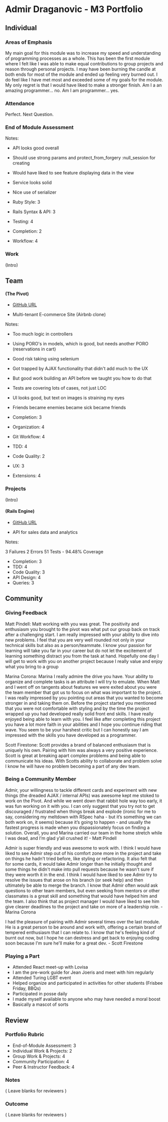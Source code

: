 # Admir Draganovic - M3 Portfolio

## Individual

### Areas of Emphasis

My main goal for this module was to increase my speed and understanding of programming processes as a whole. This has been the first module where I felt like I was able to make equal contributions to group projects and reason through personal projects. I may have been burning the candle at both ends for most of the module and ended up feeling very burned out. I do feel like I have met most and exceeded some of my goals for the module. My only regret is that I would have liked to make a stronger finish. Am I a an amazing programmer... no. Am I am programmer... yes.

### Attendance

Perfect. Next Question.

### End of Module Assessment

Notes:

* API looks good overall
* Should use strong params and protect_from_forgery :null_session for creating
* Would have liked to see feature displaying data in the view
* Service looks solid
* Nice use of serializer

* Ruby Style: 3
* Rails Syntax & API: 3
* Testing: 4
* Completion: 2
* Workflow: 4

### Work

(Intro)


## Team

#### (The Pivot)

* [GitHub URL](https://github.com/marinacor1/the_pivot)

* Multi-tenant E-commerce Site (Airbnb clone)

Notes:

* Too much logic in controllers
* Using PORO's in models, which is good, but needs another PORO (reservations in cart)
* Good risk taking using selenium
* Got trapped by AJAX functionality that didn't add much to the UX
* But good work building an API before we taught you how to do that
* Tests are covering lots of cases, not just LOC
* UI looks good, but text on images is straining my eyes
* Friends became enemies became sick became friends

* Completion: 3
* Organization: 4
* Git Workflow: 4
* TDD: 4
* Code Quality: 2
* UX: 3
* Extensions: 4


### Projects

(Intro)

#### (Rails Engine)

* [GitHub URL](https://github.com/Draganovic/rails_engine)

* API for sales data and analytics

Notes:

3 Failures 2 Errors
51 Tests - 94.48% Coverage

* Completion: 3
* TDD: 4
* Code Quality: 3
* API Design: 4
* Queries: 3


## Community

### Giving Feedback

Matt Pindell: Matt working with you was great. The positivity and enthusiasm you brought to the pivot was what put our group back on track after a challenging start. I am really impressed with your ability to dive into new problems. I feel that you are very well rounded not only in your technical skills but also as a person/teammate. I know your passion for learning will take you far in your career but do not let the excitement of learning something distract you from the task at hand. Hopefully one day I will get to work with you on another project because I really value and enjoy what you bring to a group

Marina Corona:  Marina I really admire the drive you have. Your ability to organize and complete tasks is an attribute I will try to emulate. When Matt and I went off on tangents about features we were exited about you were the team member that got us to focus on what was important to the project. I was really impressed by you pointing out areas that you wanted to become stronger in and taking them on. Before the project started you mentioned that you were not comfortable with styling and by the time the project wrapped up you had developed really solid front end skills. I have really enjoyed being able to learn with you. I feel like after completing this project you have a lot more faith in your abilities and I hope you continue riding that wave. You seem to be your harshest critic but I can honestly say I am impressed with the skills you have developed as a programmer.

Scott Firestone: Scott provides a brand of balanced enthusiasm that is uniquely his own. Pairing with him was always a very positive experience. Scott is great at breaking apart complex problems and being able to communicate his ideas. With Scotts ability to collaborate and problem solve I know he will have no problem becoming a part of any dev team.
### Being a Community Member

Admir, your willingness to tackle different cards and experiment with new things (the dreaded AJAX / internal APIs) was awesome kept me stoked to work on the Pivot. And while we went down that rabbit hole way too early, it was fun working on it with you.
I can only suggest that you try not to get discouraged / frustrated when things break and explode (ironic for me to say, considering my meltdown with RSpec haha - but it’s something we can both work on, it seems) because it’s going to happen - and usually the fastest progress is made when you dispassionately focus on finding a solution. Overall, you and Marina carried our team in the home stretch while I was dead, and I’m glad y’all crushed it! - Matt Pindell

Admir is super friendly and was awesome to work with. I think I would have liked to see Admir step out of his comfort zone more in the project and take on things he hadn't tried before, like styling or refactoring. It also felt that for some cards, it would take Admir longer than he initially thought and some things he didn't make into pull requests because he wasn't sure if they were worth it in the end.  I think I would have liked to see Admir try to resolve the issues that arose on his branch (or seek help) and then ultimately be able to merge the branch.  I know that Admir often would ask questions to other team members, but even seeking from mentors or other classmates is a great skill and something that would have helped him and the team.  I also think that as project manager I would have liked to see him give clearer deadlines to the project and take on more of a leadership role. - Marina Corona

I had the pleasure of pairing with Admir several times over the last module. He is  a great  person to be around and work with, offering a certain brand of tempered enthusiasm that I can relate to.  I know that he's feeling kind of burnt out now, but I hope he can destress and get back to enjoying coding soon because I'm sure he'll make for a great dev. - Scott Firestone

### Playing a Part

* Attended React meet-up with Lovisa
* I am the pre-work guide for Jean Joeris and meet with him regularly
* Attended Turing LGBT event
* Helped organize and participated in activities for other students (Frisbee Friday, BBQs)
* Participated in posse daily
* I made myself available to anyone who may have needed a moral boost
* Basically a mascot of sorts

## Review

### Portfolio Rubric

* End-of-Module Assessment: 3
* Individual Work & Projects: 2
* Group Work & Projects: 4
* Community Participation: 4
* Peer & Instructor Feedback: 4

### Notes

( Leave blanks for reviewers )

### Outcome

( Leave blanks for reviewers )
